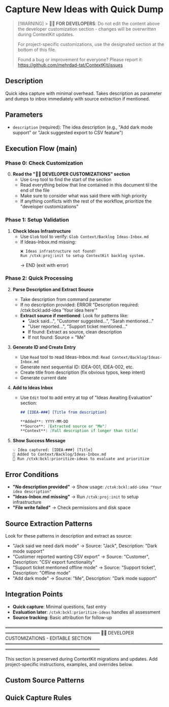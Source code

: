 # Capture New Ideas with Quick Dump

<!-- Template Version: 2 | ContextKit: 0.2.8 | Updated: 2025-10-02 -->

> [!WARNING] > **👩‍💻 FOR DEVELOPERS**: Do not edit the content above the developer customization section - changes will be overwritten during ContextKit updates.
>
> For project-specific customizations, use the designated section at the bottom of this file.
>
> Found a bug or improvement for everyone? Please report it: https://github.com/mehrdad-tat/ContextKit/issues

## Description

Quick idea capture with minimal overhead. Takes description as parameter and dumps to inbox immediately with source extraction if mentioned.

## Parameters

- `description` (required): The idea description (e.g., "Add dark mode support" or "Jack suggested export to CSV feature")

## Execution Flow (main)

### Phase 0: Check Customization

0. **Read the "👩‍💻 DEVELOPER CUSTOMIZATIONS" section**
   - Use `Grep` tool to find the start of the section
   - Read everything below that line contained in this document til the end of the file
   - Make sure to consider what was said there with high priority
   - If anything conflicts with the rest of the workflow, prioritize the "developer customizations"

### Phase 1: Setup Validation

1. **Check Ideas Infrastructure**
   - Use `Glob` tool to verify: `Glob Context/Backlog Ideas-Inbox.md`
   - If Ideas-Inbox.md missing:
     ```
     ❌ Ideas infrastructure not found!
     Run /ctxk:proj:init to setup ContextKit backlog system.
     ```
     → END (exit with error)

### Phase 2: Quick Processing

2. **Parse Description and Extract Source**

   - Take description from command parameter
   - If no description provided: ERROR "Description required: /ctxk:bckl:add-idea 'Your idea here'"
   - **Extract source if mentioned**: Look for patterns like:
     - "Jack said...", "Customer suggested...", "Sarah mentioned..."
     - "User reported...", "Support ticket mentioned..."
     - If found: Extract as source, clean description
     - If not found: Source = "Me"

3. **Generate ID and Create Entry**

   - Use `Read` tool to read Ideas-Inbox.md: `Read Context/Backlog/Ideas-Inbox.md`
   - Generate next sequential ID: IDEA-001, IDEA-002, etc.
   - Create title from description (fix obvious typos, keep intent)
   - Generate current date

4. **Add to Ideas Inbox**

   - Use `Edit` tool to add entry at top of "Ideas Awaiting Evaluation" section:
     ```markdown
     ## [IDEA-###] [Title from description]

     **Added**: YYYY-MM-DD
     **Source**: [Extracted source or "Me"]
     **Context**: [Full description if longer than title]
     ```

5. **Show Success Message**
   ```
   💡 Idea captured: [IDEA-###] [Title]
   📁 Added to Context/Backlog/Ideas-Inbox.md
   🔄 Run /ctxk:bckl:prioritize-ideas to evaluate and prioritize
   ```

## Error Conditions

- **"No description provided"** → Show usage: `/ctxk:bckl:add-idea "Your idea description"`
- **"Ideas-Inbox.md missing"** → Run `/ctxk:proj:init` to setup infrastructure
- **"File write failed"** → Check permissions and disk space

## Source Extraction Patterns

Look for these patterns in description and extract as source:

- "Jack said we need dark mode" → Source: "Jack", Description: "Dark mode support"
- "Customer reported wanting CSV export" → Source: "Customer", Description: "CSV export functionality"
- "Support ticket mentioned offline mode" → Source: "Support ticket", Description: "Offline mode"
- "Add dark mode" → Source: "Me", Description: "Dark mode support"

## Integration Points

- **Quick capture**: Minimal questions, fast entry
- **Evaluation later**: `/ctxk:bckl:prioritize-ideas` handles all assessment
- **Source tracking**: Basic attribution for follow-up

════════════════════════════════════════════════════════════════════════════════
👩‍💻 DEVELOPER CUSTOMIZATIONS - EDITABLE SECTION
════════════════════════════════════════════════════════════════════════════════

This section is preserved during ContextKit migrations and updates.
Add project-specific instructions, examples, and overrides below.

## Custom Source Patterns

<!-- Add project-specific source extraction patterns -->

## Quick Capture Rules

<!-- Add project-specific rapid entry customizations -->
